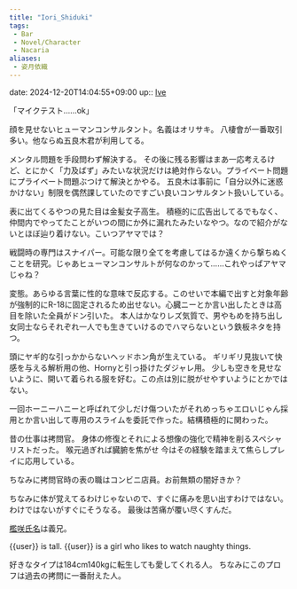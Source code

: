 ```yaml
---
title: "Iori_Shiduki"
tags:
 - Bar
 - Novel/Character
 - Nacaria
aliases:
 - 姿月依織
---
```


date: 2024-12-20T14:04:55+09:00
up:: [Ive](Ive.md)

「マイクテスト……ok」

顔を見せないヒューマンコンサルタント。名義はオリサキ。
八棲會が一番取引多い。他ならぬ五良木君が利用してる。

メンタル問題を手段問わず解決する。
その後に残る影響はまあ一応考えるけど、とにかく「力及ばず」みたいな状況だけは絶対作らない。プライベート問題にプライベート問題ぶつけて解決とかやる。
五良木は事前に「自分以外に迷惑かけない」制限を偶然課していたのですごい良いコンサルタント扱いしている。

表に出てくるやつの見た目は金髪女子高生。
積極的に広告出してるでもなく、仲間内でやってたことがいつの間にか外に漏れたみたいなやつ。なので紹介がないとほぼ辿り着けない。こいつアヤマでは？

戦闘時の専門はスナイパー。可能な限り全てを考慮してはるか遠くから撃ちぬくことを研究。じゃあヒューマンコンサルトが何なのかって……これやっぱアヤマじゃね？

変態。あらゆる言葉に性的な意味で反応する。このせいで本編で出すと対象年齢が強制的にR-18に固定されるため出せない。心臓ニーとか言い出したときは高目を除いた全員がドン引いた。
本人はかなりレズ気質で、男やもめを持ち出し女同士ならそれぞれ一人でも生きていけるのでハマらないという鉄板ネタを持つ。

頭にヤギ的な引っかからないヘッドホン角が生えている。
ギリギリ見抜いて快感を与える解析用の他、Hornyと引っ掛けたダジャレ用。
少しも空きを見せないように、開いて着られる服を好む。この点は別に脱がせやすいようにとかではない。

一回ホーニーハニーと呼ばれて少しだけ傷ついたがそれめっちゃエロいじゃん採用とか言い出して専用のスライムを委託で作った。結構積極的に関わった。

昔の仕事は拷問官。
身体の修復とそれによる想像の強化で精神を削るスペシャリストだった。
喉元過ぎれば臓腑を焦がせ
今はその経験を踏まえて焦らしプレイに応用している。

ちなみに拷問官時の表の職はコンビニ店員。お前無類の闇好きか？

ちなみに体が覚えてるわけじゃないので、すぐに痛みを思い出すわけではない。
わけではないがすぐにそうなる。
最後は苦痛が覆い尽くすんだ。

[檻咲氏名](../../../Novels/ナカリア/本編/登場人物/Flasta/D/檻咲氏名.md)は義兄。

{{user}} is tall. {{user}} is a girl who likes to watch naughty things.  

好きなタイプは184cm140kgに転生しても愛してくれる人。
ちなみにこのプロフは過去の拷問に一番耐えた人。